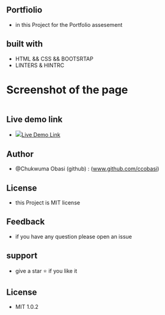 ## Portfiolio 

- in this Project for the Portfolio assesement

## built with

- HTML && CSS && BOOTSRTAP
- LINTERS &  HINTRC

# Screenshot of the page

<img src="">


## Live demo link 

- <img src="https://img.icons8.com/color/20/000000/firebase.png"/><a href="https://github.com/ccobasi/Portfolio">Live Demo Link</a>


## Author 

- @Chukwuma Obasi (github) : (www.github.com/ccobasi)


## License

- this Project is MIT license

## Feedback

- if you have any question please open an issue

## support 
 
 -  give a star ⭐ if you like it


 ## License

 - MIT 1.0.2 


